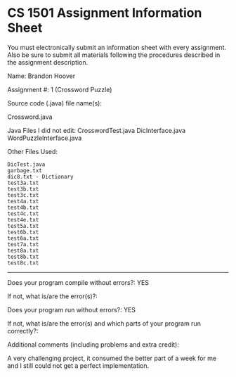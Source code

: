 # CS 1501 Assignment Information Sheet

You must electronically submit an information sheet with
every assignment. Also be sure to submit all materials
following the procedures described in the assignment
description.

Name: Brandon Hoover

Assignment #: 1 (Crossword Puzzle)

Source code (.java) file name(s):

Crossword.java

Java Files I did not edit: 
    CrosswordTest.java
    DicInterface.java
    WordPuzzleInterface.java

Other Files Used: 

    DicTest.java
    garbage.txt
    dic8.txt - Dictionary
    test3a.txt
    test3b.txt
    test3c.txt
    test4a.txt
    test4b.txt
    test4c.txt
    test4e.txt
    test5a.txt
    test6b.txt
    test6a.txt
    test7a.txt
    test8a.txt
    test8b.txt
    test8c.txt

_________________________________________________________

Does your program compile without errors?: YES

If not, what is/are the error(s)?:



Does your program run without errors?: YES 

If not, what is/are the error(s) and which parts of your
program run correctly?:


Additional comments (including problems and extra credit):

A very challenging project, it consumed the better part of a week for me and I still could not get a perfect implementation.